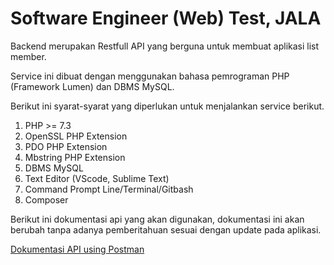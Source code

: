 <h1>Software Engineer (Web) Test, JALA</h1>
<p>Backend merupakan Restfull API yang berguna untuk membuat aplikasi list member.</p>
<p>Service ini dibuat dengan menggunakan bahasa pemrograman PHP (Framework Lumen) dan DBMS MySQL.</p>

<p>Berikut ini syarat-syarat yang diperlukan untuk menjalankan service berikut.</p>
<ol>
  <li>PHP >= 7.3</li>
  <li>OpenSSL PHP Extension</li>
  <li>PDO PHP Extension</li>
  <li>Mbstring PHP Extension</li>
  <li>DBMS MySQL</li>
  <li>Text Editor (VScode, Sublime Text)</li>
  <li>Command Prompt Line/Terminal/Gitbash</li>
  <li>Composer</li>
 </ol>
 
 <p>Berikut ini dokumentasi api yang akan digunakan, dokumentasi ini akan berubah tanpa adanya pemberitahuan sesuai dengan update pada aplikasi.</p>
 <a href="https://documenter.getpostman.com/view/9640381/UVRAHn2M" target="_blank">Dokumentasi API using Postman</a>
